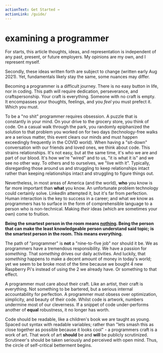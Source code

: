 ```yaml
---
actionText: Get Started →
actionLink: /guide/
---
```


# examining a programmer

For starts, this article thoughts, ideas, and representation is independent of any past, present, or future employers.
My opinions are my own, and I represent myself.

Secondly, these ideas written forth are subject to change (written early Aug 2021). Yet, fundamentals likely stay the
same, some nuances may differ.

Becoming a programmer is a difficult journey. There is no easy button in life, nor in coding. This path will require
dedication, perseverance, and craftspersonship. Your craft is everything. Someone with no craft is empty.
It encompasses your thoughts, feelings, and you *feel* you must prefect it. Which you must.

To be a "no shit" programmer requires obsession. A puzzle that is constantly in your mind. On your drive to the grocery
store, you think of code. On a casual walk through the park, you randomly epiphanized the solution to that problem you
worked on for two days (technology-free walks are a serious matter, this event clears our minds and must happen
exceedingly frequently in the COVID world). When having a "sit-down" conversation with our friends and loved ones, we
think about code. This strains relationships. It's not easy, but at the same time, it's who we are and part of our
blood. It's how we're "wired" and to us, "it is what it is" and we see no other way. To others and to ourselves, we
"live with it". Typically, disregarding those around us and struggling to keep relationships intact rather than keeping
relationships intact and struggling to figure things out.

Nevertheless, in most areas of America (and the world), **who** you know is far more important than **what** you know.
An unfortunate problem technology could certainly solve. LinkedIn attempted it, but it's far from perfection. Human
interaction is the key to success in a career; and what we know as programmers has to surface in the form of
comprehensible language to a person who is non-technical. Making *their* ideas (which are sometimes your own) come to
fruition.

**Being the smartest person in the room means <u>nothing</u>. Being the person that can make the least knowledgeable
person understand said topic; is the smartest person in the room. This means everything.**

The path of "programmer" is **not** a "nine-to-five job" nor should it be. We as programmers have a tremendous
responsibility. We have a passion for *something*. That *something* drives our daily activities. And luckily, that
*something* happens to make a decent amount of money in today's world; yet we seem to be broke most of the time because
we bought 4 new Raspberry Pi's instead of using the 2 we already have. Or something to that effect.

A programmer must care about their craft. Like an artist, their craft is everything. Not something to be bartered, but a
serious internal accountability for perfection. A programmer must obsess over optimization, simplicity, and beauty of
their code. Whilst code is artwork, numbers undermine most of our cleverness. If a snippet of code under-performs
another of **equal** robustness, it no longer has worth.

Code should be readable, like a children's book we are taught as young. Spaced out syntax with readable variables;
rather than "lets smash this as close together as possible because it looks cool" - a programmers craft is a work of
art. That work of art **should** be and **will** be publicly scrutinized. Scrutineer's should be taken seriously and
perceived with open mind. Thus, the circle of self-critical betterment begins.
